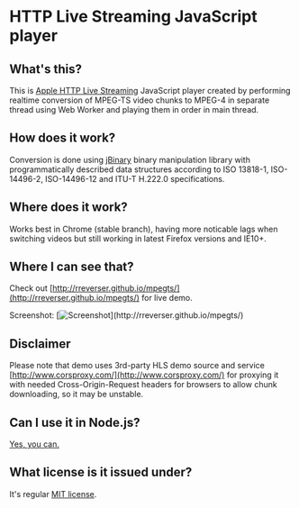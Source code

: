 HTTP Live Streaming JavaScript player
=====================================

What's this?
------------
This is [Apple HTTP Live Streaming](http://developer.apple.com/streaming/) JavaScript player created by
performing realtime conversion of MPEG-TS video chunks to MPEG-4 in separate thread using
Web Worker and playing them in order in main thread.

How does it work?
-----------------
Conversion is done using [jBinary](https://github.com/jDataView/jBinary) binary manipulation library with programmatically described data structures
according to ISO 13818-1, ISO-14496-2, ISO-14496-12 and ITU-T H.222.0 specifications.

Where does it work?
-------------------
Works best in Chrome (stable branch), having more noticable lags when switching videos
but still working in latest Firefox versions and IE10+.

Where I can see that?
---------------------
Check out [http://rreverser.github.io/mpegts/](http://rreverser.github.io/mpegts/) for live demo.

Screenshot:
[![Screenshot](http://rreverser.github.io/mpegts/screenshot.png?)](http://rreverser.github.io/mpegts/)

Disclaimer
----------
Please note that demo uses 3rd-party HLS demo source and service [http://www.corsproxy.com/](http://www.corsproxy.com/) for proxying it with
needed Cross-Origin-Request headers for browsers to allow chunk downloading, so it may be unstable.

Can I use it in Node.js?
------------------------
[Yes, you can.](NODE.md)

What license is it issued under?
--------------------------------
It's regular [MIT license](MIT-license.txt).